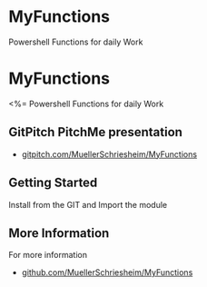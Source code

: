 # MyFunctions

Powershell Functions for daily Work

# MyFunctions

<%= Powershell Functions for daily Work

## GitPitch PitchMe presentation

* [gitpitch.com/MuellerSchriesheim/MyFunctions](https://gitpitch.com/MuellerSchriesheim/MyFunctions )

## Getting Started

Install from the GIT and Import the module

## More Information

For more information

* [github.com/MuellerSchriesheim/MyFunctions](https://github.com/MuellerSchriesheim/MyFunctions)